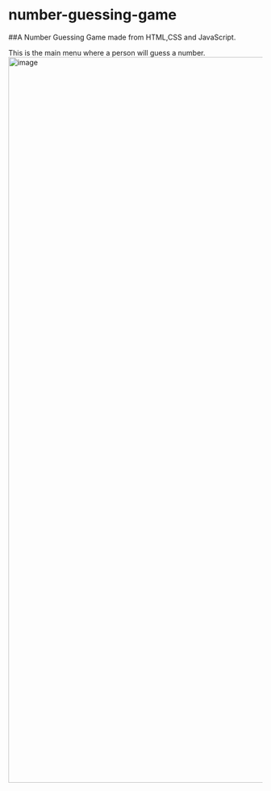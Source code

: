 # number-guessing-game
##A Number Guessing Game made from HTML,CSS and JavaScript. 

This is the main menu where a person will guess a number.
<img width="1440" alt="image" src="https://github.com/Shubhankit101/number-guessing-game/assets/45731902/5132ccd7-98b9-4cd5-9061-b24a1c33497c">
